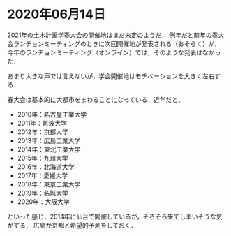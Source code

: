 # 2020年06月14日 



2021年の土木計画学春大会の開催地はまだ未定のようだ．
例年だと前年の春大会ランチョンミーティングのときに次回開催地が発表される（おそらく）が，
今年のランチョンミーティング（オンライン）では，そのような発表はなかった．


あまり大きな声では言えないが，学会開催地はモチベーションを大きく左右する．


春大会は基本的に大都市をまわることになっている．近年だと，


* 2010年：名古屋工業大学
* 2011年：筑波大学
* 2012年：京都大学
* 2013年：広島工業大学
* 2014年：東北工業大学
* 2015年：九州大学
* 2016年：北海道大学
* 2017年：愛媛大学
* 2018年：東京工業大学
* 2019年：名城大学
* 2020年：大阪大学


といった感じ．2014年に仙台で開催しているが，そろそろ来てしまいそうな気がする．
広島か京都と希望的予測をしておく．